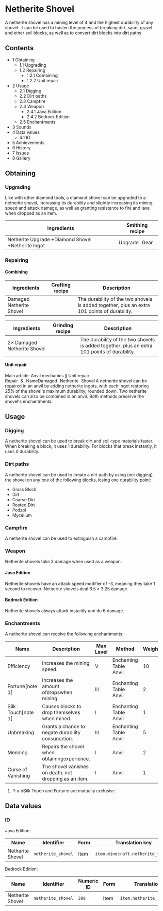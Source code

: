 # Netherite Shovel
A netherite shovel has a mining level of 4 and the highest durability of any shovel. It can be used to hasten the process of breaking dirt, sand, gravel and other soil blocks, as well as to convert dirt blocks into dirt paths.

## Contents
- 1 Obtaining
	- 1.1 Upgrading
	- 1.2 Repairing
		- 1.2.1 Combining
		- 1.2.2 Unit repair
- 2 Usage
	- 2.1 Digging
	- 2.2 Dirt paths
	- 2.3 Campfire
	- 2.4 Weapon
		- 2.4.1 Java Edition
		- 2.4.2 Bedrock Edition
	- 2.5 Enchantments
- 3 Sounds
- 4 Data values
	- 4.1 ID
- 5 Achievements
- 6 History
- 7 Issues
- 8 Gallery

## Obtaining
### Upgrading
Like with other diamond tools, a diamond shovel can be upgraded to a netherite shovel, increasing its durability and slightly increasing its mining speed and attack damage, as well as granting resistance to fire and lava when dropped as an item.

| Ingredients                                        | Smithing recipe |
|----------------------------------------------------|-----------------|
| Netherite Upgrade +Diamond Shovel +Netherite Ingot | Upgrade Gear    |

### Repairing
#### Combining
| Ingredients              | Crafting recipe | Description                                                                                  |
|--------------------------|-----------------|----------------------------------------------------------------------------------------------|
| Damaged Netherite Shovel |                 | The durability of the two shovels is added together, plus an extra 101 points of durability. |

| Ingredients                 | Grinding recipe | Description                                                                                  |
|-----------------------------|-----------------|----------------------------------------------------------------------------------------------|
| 2× Damaged Netherite Shovel |                 | The durability of the two shovels is added together, plus an extra 101 points of durability. |

#### Unit repair
Main article: Anvil mechanics § Unit repair
Repair & NameDamaged Netherite Shovel
A netherite shovel can be repaired in an anvil by adding netherite ingots, with each ingot restoring 25% of the shovel's maximum durability, rounded down. Two netherite shovels can also be combined in an anvil. Both methods preserve the shovel's enchantments.

## Usage
### Digging
A netherite shovel can be used to break dirt and soil-type materials faster. When breaking a block, it uses 1 durability. For blocks that break instantly, it uses 0 durability.

### Dirt paths
A netherite shovel can be used to create a dirt path by using (not digging) the shovel on any one of the following blocks, losing one durability point:

- Grass Block
- Dirt
- Coarse Dirt
- Rooted Dirt
- Podzol
- Mycelium

### Campfire
A netherite shovel can be used to extinguish a campfire.

### Weapon
Netherite shovels take 2 damage when used as a weapon.

#### Java Edition
Netherite shovels have an attack speed modifier of -3, meaning they take 1 second to recover. Netherite shovels deal 6.5 × 3.25 damage.

#### Bedrock Edition
Netherite shovels always attack instantly and do 6 damage.

### Enchantments
A netherite shovel can receive the following enchantments:

| Name               | Description                                            | Max Level | Method                     | Weight |
|--------------------|--------------------------------------------------------|-----------|----------------------------|--------|
| Efficiency         | Increases the mining speed.                            | V         | Enchanting Table<br/>Anvil | 10     |
| Fortune[note 1]    | Increases the amount ofdropswhen mining.               | III       | Enchanting Table<br/>Anvil | 2      |
| Silk Touch[note 1] | Causes blocks to drop themselves when mined.           | I         | Enchanting Table<br/>Anvil | 1      |
| Unbreaking         | Grants a chance to negate durability consumption.      | III       | Enchanting Table<br/>Anvil | 5      |
| Mending            | Repairs the shovel when obtainingexperience.           | I         | Anvil                      | 2      |
| Curse of Vanishing | The shovel vanishes on death, not dropping as an item. | I         | Anvil                      | 1      |

1. ↑ a bSilk Touch and Fortune are mutually exclusive

## Data values
### ID
Java Edition:

| Name             | Identifier         | Form | Translation key                   |
|------------------|--------------------|------|-----------------------------------|
| Netherite Shovel | `netherite_shovel` | Item | `item.minecraft.netherite_shovel` |

Bedrock Edition:

| Name             | Identifier         | Numeric ID | Form | Translation key              |
|------------------|--------------------|------------|------|------------------------------|
| Netherite Shovel | `netherite_shovel` | `309`      | Item | `item.netherite_shovel.name` |

